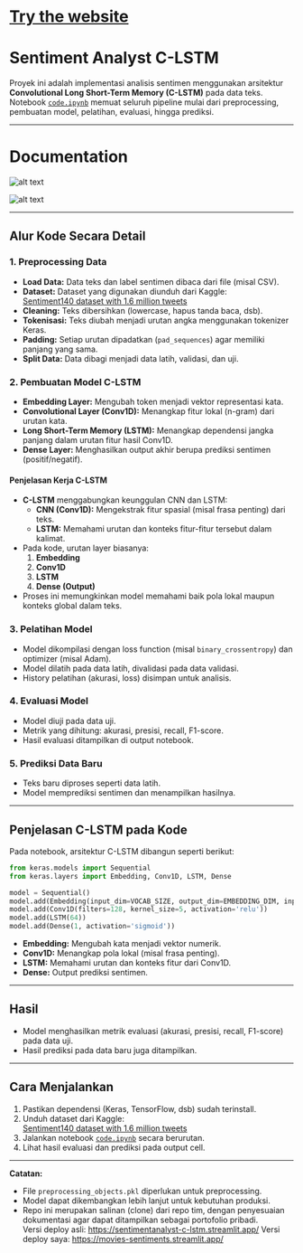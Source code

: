 # [Try the website](https://sentimentanalyst-c-lstm.streamlit.app/)

# Sentiment Analyst C-LSTM

Proyek ini adalah implementasi analisis sentimen menggunakan arsitektur **Convolutional Long Short-Term Memory (C-LSTM)** pada data teks. Notebook [`code.ipynb`](code.ipynb) memuat seluruh pipeline mulai dari preprocessing, pembuatan model, pelatihan, evaluasi, hingga prediksi.

---

# Documentation

![alt text](documentation/Model_Test.png)

![alt text](documentation/Overview_Model.png)

---

## Alur Kode Secara Detail
### 1. **Preprocessing Data**
- **Load Data:** Data teks dan label sentimen dibaca dari file (misal CSV).
- **Dataset:** Dataset yang digunakan diunduh dari Kaggle:  
  [Sentiment140 dataset with 1.6 million tweets](https://www.kaggle.com/datasets/kazanova/sentiment140)
- **Cleaning:** Teks dibersihkan (lowercase, hapus tanda baca, dsb).
- **Tokenisasi:** Teks diubah menjadi urutan angka menggunakan tokenizer Keras.
- **Padding:** Setiap urutan dipadatkan (`pad_sequences`) agar memiliki panjang yang sama.
- **Split Data:** Data dibagi menjadi data latih, validasi, dan uji.

### 2. **Pembuatan Model C-LSTM**
- **Embedding Layer:** Mengubah token menjadi vektor representasi kata.
- **Convolutional Layer (Conv1D):** Menangkap fitur lokal (n-gram) dari urutan kata.
- **Long Short-Term Memory (LSTM):** Menangkap dependensi jangka panjang dalam urutan fitur hasil Conv1D.
- **Dense Layer:** Menghasilkan output akhir berupa prediksi sentimen (positif/negatif).

#### **Penjelasan Kerja C-LSTM**
- **C-LSTM** menggabungkan keunggulan CNN dan LSTM:
  - **CNN (Conv1D):** Mengekstrak fitur spasial (misal frasa penting) dari teks.
  - **LSTM:** Memahami urutan dan konteks fitur-fitur tersebut dalam kalimat.
- Pada kode, urutan layer biasanya:
  1. **Embedding**
  2. **Conv1D**
  3. **LSTM**
  4. **Dense (Output)**
- Proses ini memungkinkan model memahami baik pola lokal maupun konteks global dalam teks.

### 3. **Pelatihan Model**
- Model dikompilasi dengan loss function (misal `binary_crossentropy`) dan optimizer (misal Adam).
- Model dilatih pada data latih, divalidasi pada data validasi.
- History pelatihan (akurasi, loss) disimpan untuk analisis.

### 4. **Evaluasi Model**
- Model diuji pada data uji.
- Metrik yang dihitung: akurasi, presisi, recall, F1-score.
- Hasil evaluasi ditampilkan di output notebook.

### 5. **Prediksi Data Baru**
- Teks baru diproses seperti data latih.
- Model memprediksi sentimen dan menampilkan hasilnya.

---

## Penjelasan C-LSTM pada Kode

Pada notebook, arsitektur C-LSTM dibangun seperti berikut:

```python
from keras.models import Sequential
from keras.layers import Embedding, Conv1D, LSTM, Dense

model = Sequential()
model.add(Embedding(input_dim=VOCAB_SIZE, output_dim=EMBEDDING_DIM, input_length=MAX_LEN))
model.add(Conv1D(filters=128, kernel_size=5, activation='relu'))
model.add(LSTM(64))
model.add(Dense(1, activation='sigmoid'))
```

- **Embedding:** Mengubah kata menjadi vektor numerik.
- **Conv1D:** Menangkap pola lokal (misal frasa penting).
- **LSTM:** Memahami urutan dan konteks fitur dari Conv1D.
- **Dense:** Output prediksi sentimen.

---

## Hasil

- Model menghasilkan metrik evaluasi (akurasi, presisi, recall, F1-score) pada data uji.
- Hasil prediksi pada data baru juga ditampilkan.

---

## Cara Menjalankan

1. Pastikan dependensi (Keras, TensorFlow, dsb) sudah terinstall.
2. Unduh dataset dari Kaggle:  
   [Sentiment140 dataset with 1.6 million tweets](https://www.kaggle.com/datasets/kazanova/sentiment140)
3. Jalankan notebook [`code.ipynb`](code.ipynb) secara berurutan.
4. Lihat hasil evaluasi dan prediksi pada output cell.

---

**Catatan:**  
- File `preprocessing_objects.pkl` diperlukan untuk preprocessing.
- Model dapat dikembangkan lebih lanjut untuk kebutuhan produksi.
- Repo ini merupakan salinan (clone) dari repo tim, dengan penyesuaian dokumentasi agar dapat ditampilkan sebagai portofolio pribadi.  
    Versi deploy asli: https://sentimentanalyst-c-lstm.streamlit.app/
    Versi deploy saya: https://movies-sentiments.streamlit.app/
